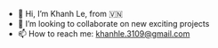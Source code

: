 - 👋 Hi, I’m Khanh Le, from 🇻🇳
- 💞️ I’m looking to collaborate on new exciting projects
- 📫 How to reach me: khanhle.3109@gmail.com

<!---
ibretsam/ibretsam is a ✨ special ✨ repository because its `README.md` (this file) appears on your GitHub profile.
You can click the Preview link to take a look at your changes.
--->
